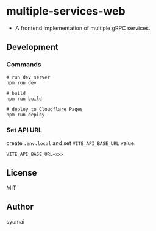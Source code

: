 # multiple-services-web

- A frontend implementation of multiple gRPC services.

## Development

### Commands

```console
# run dev server
npm run dev

# build
npm run build

# deploy to Cloudflare Pages
npm run deploy
```

### Set API URL

create `.env.local` and set `VITE_API_BASE_URL` value.

```
VITE_API_BASE_URL=xxx
```

## License

MIT

## Author

syumai
